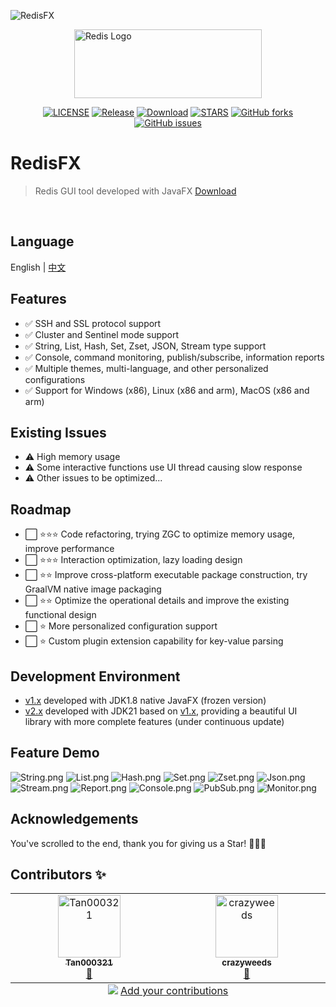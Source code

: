 ![RedisFX](https://socialify.git.ci/tanhuang2016/RedisFX/image?custom_language=Java&description=1&language=1&logo=https%3A%2F%2Fraw.githubusercontent.com%2Ftanhuang2016%2FRedisFX%2Ff31637766477451c8601de5a9f01a3b20787672c%2Frdm-ui%2Fsrc%2Fmain%2Fresources%2Fsvg%2Fredis_red.svg&name=1&owner=1&pattern=Signal&theme=Light)


<img src="doc/image/rocket.png" width="300" height="110" alt="Redis Logo" style="display: block; margin: 0 auto;">

<div style="text-align: center;">

[![LICENSE](https://img.shields.io/github/license/tanhuang2016/RedisFX)](LICENSE)
[![Release](https://img.shields.io/github/release/tanhuang2016/RedisFX.svg)](https://github.com/tanhuang2016/RedisFX/releases)
[![Download](https://img.shields.io/github/downloads/tanhuang2016/RedisFX/total.svg)](https://github.com/tanhuang2016/RedisFX/releases)
[![STARS](https://img.shields.io/github/stars/tanhuang2016/RedisFX)](https://github.com/tanhuang2016/RedisFX/)
[![GitHub forks](https://img.shields.io/github/forks/tanhuang2016/RedisFX)](https://github.com/tanhuang2016/RedisFX/fork)
[![GitHub issues](https://img.shields.io/github/issues/tanhuang2016/RedisFX)](https://github.com/tanhuang2016/RedisFX/issues)

</div>

# RedisFX
> Redis GUI tool developed with JavaFX
[Download](https://github.com/tanhuang2016/RedisFX/releases)
<br>


## Language
English |  [中文](README.zh-CN.md)

## Features
- ✅ SSH and SSL protocol support
- ✅ Cluster and Sentinel mode support
- ✅ String, List, Hash, Set, Zset, JSON, Stream type support
- ✅ Console, command monitoring, publish/subscribe, information reports
- ✅ Multiple themes, multi-language, and other personalized configurations
- ✅ Support for Windows (x86), Linux (x86 and arm), MacOS (x86 and arm)

## Existing Issues
- ⚠️ High memory usage 
- ⚠️ Some interactive functions use UI thread causing slow response
- ⚠️ Other issues to be optimized...

## Roadmap
- ⬜ ⭐⭐⭐ Code refactoring, trying ZGC to optimize memory usage, improve performance
- ⬜ ⭐⭐⭐ Interaction optimization, lazy loading design
- ⬜ ⭐⭐ Improve cross-platform executable package construction, try GraalVM native image packaging
- ⬜ ⭐⭐ Optimize the operational details and improve the existing functional design
- ⬜ ⭐ More personalized configuration support
- ⬜ ⭐ Custom plugin extension capability for key-value parsing

## Development Environment
- [v1.x](https://github.com/tanhuang2016/RedisFX/tree/freeze/v1.0.4) developed with JDK1.8 native JavaFX (frozen version)
- [v2.x](https://github.com/tanhuang2016/RedisFX/tree/release-2.x) developed with JDK21 based on [v1.x](https://github.com/tanhuang2016/RedisFX/tree/freeze/v1.0.4), providing a beautiful UI library with more complete features (under continuous update)

## Feature Demo
![String.png](doc/image/String.png)
![List.png](doc/image/List.png)
![Hash.png](doc/image/Hash.png)
![Set.png](doc/image/Set.png)
![Zset.png](doc/image/Zset.png)
![Json.png](doc/image/Json.png)
![Stream.png](doc/image/Stream.png)
![Report.png](doc/image/Report.png)
![Console.png](doc/image/Console.png)
![PubSub.png](doc/image/PubSub.png)
![Monitor.png](doc/image/Monitor.png)

## Acknowledgements
You've scrolled to the end, thank you for giving us a Star! 🙏🙏🙏

## Contributors  ✨

<!-- ALL-CONTRIBUTORS-LIST:START - Do not remove or modify this section -->
<!-- prettier-ignore-start -->
<!-- markdownlint-disable -->
<table>
  <tbody>
    <tr>
      <td align="center" valign="top" width="14.28%"><a href="https://github.com/Tan000321"><img src="https://avatars.githubusercontent.com/u/115800442?v=4?s=100" width="100px;" alt="Tan000321"/><br /><sub><b>Tan000321</b></sub></a><br /><a href=" https://github.com/tanhuang2016/RedisFX/tanhuang2016/RedisFX/issues?q=author%3ATan000321" title="Bug reports">🐛</a></td>
      <td align="center" valign="top" width="14.28%"><a href="https://github.com/crazyweeds"><img src="https://avatars.githubusercontent.com/u/16688520?v=4?s=100" width="100px;" alt="crazyweeds"/><br /><sub><b>crazyweeds</b></sub></a><br /><a href=" https://github.com/tanhuang2016/RedisFX/tanhuang2016/RedisFX/issues?q=author%3Acrazyweeds" title="Bug reports">🐛</a></td>
    </tr>
  </tbody>
  <tfoot>
    <tr>
      <td align="center" size="13px" colspan="7">
        <img src="https://raw.githubusercontent.com/all-contributors/all-contributors-cli/1b8533af435da9854653492b1327a23a4dbd0a10/assets/logo-small.svg">
          <a href="https://all-contributors.js.org/docs/en/bot/usage">Add your contributions</a>
        </img>
      </td>
    </tr>
  </tfoot>
</table>

<!-- markdownlint-restore -->
<!-- prettier-ignore-end -->

<!-- ALL-CONTRIBUTORS-LIST:END -->
<!-- prettier-ignore-start -->
<!-- markdownlint-disable -->

<!-- markdownlint-restore -->
<!-- prettier-ignore-end -->

<!-- ALL-CONTRIBUTORS-LIST:END -->